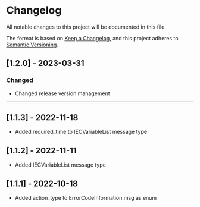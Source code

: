 # Changelog
All notable changes to this project will be documented in this file.

The format is based on [Keep a Changelog](https://keepachangelog.com/en/1.0.0/),
and this project adheres to [Semantic Versioning](https://semver.org/spec/v2.0.0.html).

## [1.2.0] - 2023-03-31

### Changed

- Changed release version management

***

## [1.1.3] - 2022-11-18

- Added required_time to IECVariableList message type

## [1.1.2] - 2022-11-11

- Added IECVariableList message type

## [1.1.1] - 2022-10-18

- Added action_type to ErrorCodeInformation.msg as enum
